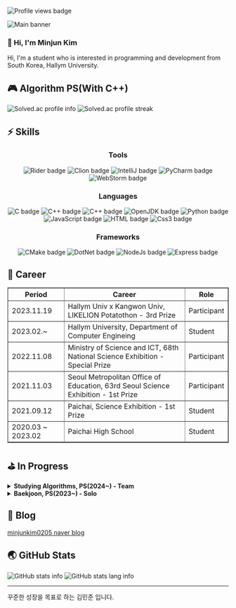 <html lang="ko">
<head>
    <meta charset="utf-8">
    <title>Overview</title>
</head>
<body>
<!-- Profile views -->
<p>
    <img src="https://komarev.com/ghpvc/?username=minjunkim0205&color=dc143c" alt="Profile views badge">
</p>

<!-- Banner -->
<img src="https://capsule-render.vercel.app/api?type=soft&color=timeGradient&height=300&section=header&text=Hi!%20I'm%20Minjun%20Kim&fontSize=70"
alt="Main banner">

<!-- Hello -->
<h3 align="left">👋 Hi, I'm Minjun Kim</h3>
<p align="left">
    Hi, I'm a student who is interested in programming and development from South Korea, Hallym University.
</p>

<!-- Algorithm PS -->
<h2 align="left">🎮 Algorithm PS(With C++)</h2>
<p align="left">
    <img src="https://mazassumnida.wtf/api/v2/generate_badge?boj=minjunkim0205" alt="Solved.ac profile info"/>
    <img src="https://mazandi.herokuapp.com/api?handle=minjunkim0205&theme=dark" alt="Solved.ac profile streak"/>
</p>

<!-- Skills -->
<h2 align="left">⚡ Skills</h2>
<div align="left" style="width: fit-content">
    <h3 align="center"><b>Tools</b></h3>
    <p align="center">
        <img src="https://img.shields.io/badge/Rider-000000?style=for-the-badge&logo=rider&logoColor=white"
             alt="Rider badge">
        <img src="https://img.shields.io/badge/Clion-000000?style=for-the-badge&logo=clion&logoColor=white"
             alt="Clion badge">
        <img src="https://img.shields.io/badge/IntelliJ-000000?style=for-the-badge&logo=intellijidea&logoColor=white"
             alt="IntelliJ badge">
        <img src="https://img.shields.io/badge/PyCharm-000000?style=for-the-badge&logo=pycharm&logoColor=white"
             alt="PyCharm badge">
        <img src="https://img.shields.io/badge/WebStorm-000000?style=for-the-badge&logo=webstorm&logoColor=white"
             alt="WebStorm badge">
    </p>
    <h3 align="center"><b>Languages</b></h3>
    <p align="center">
        <img src="https://img.shields.io/badge/C-A8B9CC?style=for-the-badge&logo=c&logoColor=white" alt="C badge">
        <img src="https://img.shields.io/badge/C%2B%2B-00599C?style=for-the-badge&logo=c%2B%2B&logoColor=white"
             alt="C++ badge">
        <img src="https://img.shields.io/badge/C%23-512BD4?style=for-the-badge&logo=c%23&logoColor=white"
             alt="C++ badge">
        <img src="https://img.shields.io/badge/open jdk-437291?style=for-the-badge&logo=openjdk&logoColor=white"
             alt="OpenJDK badge">
        <img src="https://img.shields.io/badge/python-3776AB?style=for-the-badge&logo=python&logoColor=white"
             alt="Python badge">
        <img src="https://img.shields.io/badge/java script-F7DF1E?style=for-the-badge&logo=javascript&logoColor=white"
             alt="JavaScript badge">
        <img src="https://img.shields.io/badge/html-E34F26?style=for-the-badge&logo=html5&logoColor=white"
             alt="HTML badge">
        <img src="https://img.shields.io/badge/css-1572B6?style=for-the-badge&logo=css3&logoColor=white"
             alt="Css3 badge">
    </p>
    <h3 align="center"><b>Frameworks</b></h3>
    <p align="center">
        <img src="https://img.shields.io/badge/c make-064F8C?style=for-the-badge&logo=cmake&logoColor=white"
             alt="CMake badge">
        <img src="https://img.shields.io/badge/%2Enet-512BD4?style=for-the-badge&logo=%2Enet&logoColor=white"
             alt="DotNet badge">
        <img src="https://img.shields.io/badge/node js-339933?style=for-the-badge&logo=nodedotjs&logoColor=white"
             alt="NodeJs badge">
        <img src="https://img.shields.io/badge/express-000000?style=for-the-badge&logo=express&logoColor=white"
             alt="Express badge">
    </p>
</div>

<!-- Career -->
<h2 align="left">🚀 Career</h2>
<table border="1">
    <thead>
        <tr>
            <th>Period</th>
            <th>Career</th>
            <th>Role</th>
        </tr>
    </thead>
    <tbody>
        <tr>
            <td>2023.11.19</td>
            <td>Hallym Univ x Kangwon Univ, LIKELION Potatothon - 3rd Prize</td>
            <td>Participant</td>
        </tr>
        <tr>
            <td>2023.02.~</td>
            <td>Hallym University, Department of Computer Engineing</td>
            <td>Student</td>
        </tr>
        <tr>
            <td>2022.11.08</td>
            <td>Ministry of Science and ICT, 68th National Science Exhibition - Special Prize</td>
            <td>Participant</td>
        </tr>
        <tr>
            <td>2021.11.03</td>
            <td>Seoul Metropolitan Office of Education, 63rd Seoul Science Exhibition - 1st Prize</td>
            <td>Participant</td>
        </tr>
        <tr>
            <td>2021.09.12</td>
            <td>Paichai, Science Exhibition - 1st Prize</td>
            <td>Student</td>
        </tr>
        <tr>
            <td>2020.03 ~ 2023.02</td>
            <td>Paichai High School</td>
            <td>Student</td>
        </tr>
    </tbody>
</table>

<!-- Projects -->
<h2 align="left">⛳️ In Progress</h2>
<details>
    <summary>
        <b>Studying Algorithms, PS(2024~) - Team</b>
    </summary>
    <h3 align="left">📦 알고리즘 문제 해결 전략</h3>
    <ul>
        <li>
            <p align="left">
                <a href="https://github.com/minjunkim0205/JongManBookPS">💻 JongManBookPS Repository</a>
            </p>
        </li>
    </ul>
</details>
<details>
    <summary>
        <b>Baekjoon, PS(2023~) - Solo</b>
    </summary>
    <h3 align="left">🏬 Baekjoon</h3>
    <ul>
        <li>
            <p align="left">
                <a href="https://github.com/minjunkim0205/BaekjoonProblemSolving">💻 Baekjoon Problem Solving
                    Repository</a>
            </p>
        </li>
        <li>
            <p align="left">
                1일 1문제 이상 해결<br>
            </p>
        </li>
        <li>
            <img src="https://img.shields.io/badge/c++-00599C?style=for-the-badge&logo=c%2B%2B&logoColor=white"
                 alt="C++ badge">
            <img src="https://mazassumnida.wtf/api/mini/generate_badge?boj=minjunkim0205"
                 alt="Solved.ac profile mini info">
            <br>
            <img src="https://mazandi.herokuapp.com/api?handle=minjunkim0205&theme=dark" alt="Solved.ac profile streak"/>
        </li>
    </ul>
</details>

<!-- Blog -->
<h2 align="left">📖 Blog</h2>
<p align="left">
    <a href="https://blog.naver.com/minjunkim0205">minjunkim0205 naver blog</a>
</p>

<!-- GitHub Stats -->
<h2 align="left">🌏 GitHub Stats</h2>
<p align="left">
    <img src="https://github-readme-stats.vercel.app/api?username=minjunkim0205&show_icons=true&theme=dark"
         alt="GitHub stats info">
    <img src="https://github-readme-stats.vercel.app/api/top-langs/?username=minjunkim0205&layout=compact&theme=dark"
         alt="GitHub stats lang info">
</p>

<!-- I -->
<hr>
<p align="left">
    꾸준한 성장을 목표로 하는 김민준 입니다.
</p>
</body>
</html>